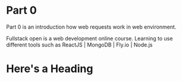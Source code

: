 # Part 0 
<p> Part 0 is an introduction how web requests work in web environment.
</p> 

Fullstack open is a web development online course.
Learning to use different tools such as 
ReactJS | MongoDB | Fly.io | Node.js
# Here's a Heading
